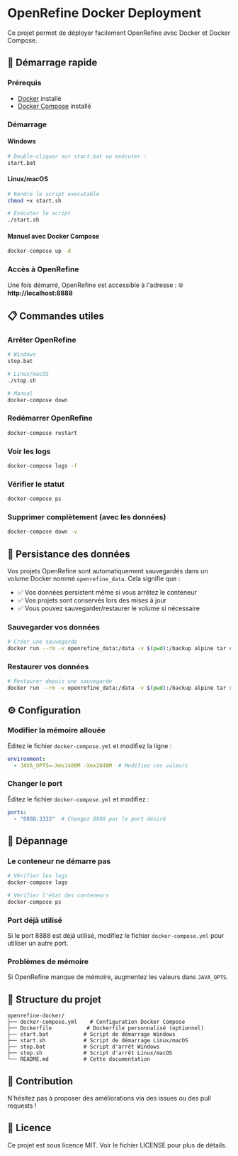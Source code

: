 # OpenRefine Docker Deployment

Ce projet permet de déployer facilement OpenRefine avec Docker et Docker Compose.

## 🚀 Démarrage rapide

### Prérequis
- [Docker](https://www.docker.com/get-started) installé
- [Docker Compose](https://docs.docker.com/compose/install/) installé

### Démarrage

#### Windows
```bash
# Double-cliquer sur start.bat ou exécuter :
start.bat
```

#### Linux/macOS
```bash
# Rendre le script exécutable
chmod +x start.sh

# Exécuter le script
./start.sh
```

#### Manuel avec Docker Compose
```bash
docker-compose up -d
```

### Accès à OpenRefine
Une fois démarré, OpenRefine est accessible à l'adresse :
🌐 **http://localhost:8888**

## 📋 Commandes utiles

### Arrêter OpenRefine
```bash
# Windows
stop.bat

# Linux/macOS
./stop.sh

# Manual
docker-compose down
```

### Redémarrer OpenRefine
```bash
docker-compose restart
```

### Voir les logs
```bash
docker-compose logs -f
```

### Vérifier le statut
```bash
docker-compose ps
```

### Supprimer complètement (avec les données)
```bash
docker-compose down -v
```

## 💾 Persistance des données

Vos projets OpenRefine sont automatiquement sauvegardés dans un volume Docker nommé `openrefine_data`. Cela signifie que :

- ✅ Vos données persistent même si vous arrêtez le conteneur
- ✅ Vos projets sont conservés lors des mises à jour
- ✅ Vous pouvez sauvegarder/restaurer le volume si nécessaire

### Sauvegarder vos données
```bash
# Créer une sauvegarde
docker run --rm -v openrefine_data:/data -v $(pwd):/backup alpine tar czf /backup/openrefine-backup.tar.gz -C /data .
```

### Restaurer vos données
```bash
# Restaurer depuis une sauvegarde
docker run --rm -v openrefine_data:/data -v $(pwd):/backup alpine tar xzf /backup/openrefine-backup.tar.gz -C /data
```

## ⚙️ Configuration

### Modifier la mémoire allouée
Éditez le fichier `docker-compose.yml` et modifiez la ligne :
```yaml
environment:
  - JAVA_OPTS=-Xms1400M -Xmx2048M  # Modifiez ces valeurs
```

### Changer le port
Éditez le fichier `docker-compose.yml` et modifiez :
```yaml
ports:
  - "8888:3333"  # Changez 8888 par le port désiré
```

## 🔧 Dépannage

### Le conteneur ne démarre pas
```bash
# Vérifier les logs
docker-compose logs

# Vérifier l'état des conteneurs
docker-compose ps
```

### Port déjà utilisé
Si le port 8888 est déjà utilisé, modifiez le fichier `docker-compose.yml` pour utiliser un autre port.

### Problèmes de mémoire
Si OpenRefine manque de mémoire, augmentez les valeurs dans `JAVA_OPTS`.

## 📁 Structure du projet

```
openrefine-docker/
├── docker-compose.yml    # Configuration Docker Compose
├── Dockerfile           # Dockerfile personnalisé (optionnel)
├── start.bat           # Script de démarrage Windows
├── start.sh            # Script de démarrage Linux/macOS
├── stop.bat            # Script d'arrêt Windows
├── stop.sh             # Script d'arrêt Linux/macOS
└── README.md           # Cette documentation
```

## 🤝 Contribution

N'hésitez pas à proposer des améliorations via des issues ou des pull requests !

## 📄 Licence

Ce projet est sous licence MIT. Voir le fichier LICENSE pour plus de détails.
